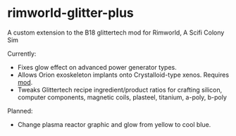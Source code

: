 # rimworld-glitter-plus
A custom extension to the B18 glittertech mod for Rimworld, A Scifi Colony Sim

Currently:
* Fixes glow effect on advanced power generator types.
* Allows Orion exoskeleton implants onto Crystalloid-type xenos. Requires [mod](https://steamcommunity.com/sharedfiles/filedetails/?id=972897322).
* Tweaks Glittertech recipe ingredient/product ratios for crafting silicon, computer components, magnetic coils, plasteel, titanium, a-poly, b-poly

Planned:
* Change plasma reactor graphic and glow from yellow to cool blue.
